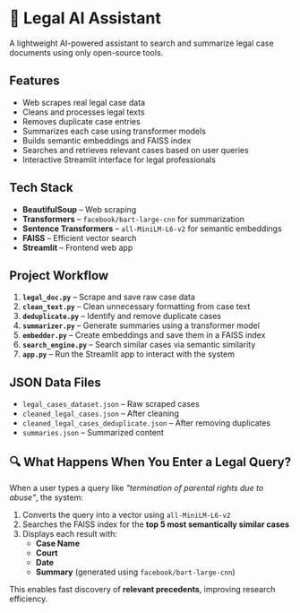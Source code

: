 # 🧠 Legal AI Assistant

A lightweight AI-powered assistant to search and summarize legal case documents using only open-source tools.

## Features

- Web scrapes real legal case data
- Cleans and processes legal texts
- Removes duplicate case entries
- Summarizes each case using transformer models
- Builds semantic embeddings and FAISS index
- Searches and retrieves relevant cases based on user queries
- Interactive Streamlit interface for legal professionals

## Tech Stack

- **BeautifulSoup** – Web scraping
- **Transformers** – `facebook/bart-large-cnn` for summarization
- **Sentence Transformers** – `all-MiniLM-L6-v2` for semantic embeddings
- **FAISS** – Efficient vector search
- **Streamlit** – Frontend web app

## Project Workflow

1. **`legal_doc.py`** – Scrape and save raw case data
2. **`clean_text.py`** – Clean unnecessary formatting from case text
3. **`deduplicate.py`** – Identify and remove duplicate cases
4. **`summarizer.py`** – Generate summaries using a transformer model
5. **`embedder.py`** – Create embeddings and save them in a FAISS index
6. **`search_engine.py`** – Search similar cases via semantic similarity
7. **`app.py`** – Run the Streamlit app to interact with the system

## JSON Data Files

- `legal_cases_dataset.json` – Raw scraped cases
- `cleaned_legal_cases.json` – After cleaning
- `cleaned_legal_cases_deduplicate.json` – After removing duplicates
- `summaries.json` – Summarized content

## 🔍 What Happens When You Enter a Legal Query?

When a user types a query like _"termination of parental rights due to abuse"_, the system:

1. Converts the query into a vector using `all-MiniLM-L6-v2`
2. Searches the FAISS index for the **top 5 most semantically similar cases**
3. Displays each result with:
   - **Case Name**
   - **Court**
   - **Date**
   - **Summary** (generated using `facebook/bart-large-cnn`)

This enables fast discovery of **relevant precedents**, improving research efficiency.
